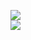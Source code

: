[![](https://img.shields.io/badge/Made%20With-Github%20Spray-lightgrey.svg?style=for-the-badge&logo=github)](https://github.com/Annihil/github-spray#11832)  
[![](https://i.imgur.com/2DrTn0Z.gif)](https://github.com/Annihil/github-spray)